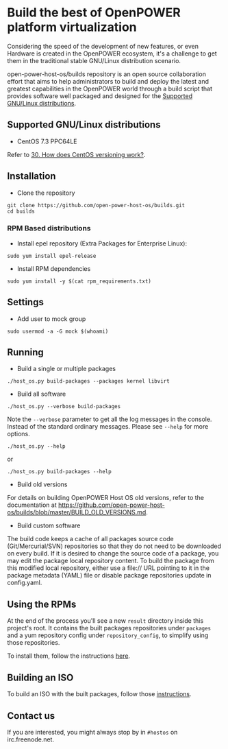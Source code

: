 # Build the best of OpenPOWER platform virtualization

Considering the speed of the development of new features, or even
Hardware is created in the OpenPOWER ecosystem, it's a challenge to
get them in the traditional stable GNU/Linux distribution scenario.

open-power-host-os/builds repository is an open source collaboration
effort that aims to help administrators to build and deploy the latest
and greatest capabilities in the OpenPOWER world through a build
script that provides software well packaged and designed for the
[Supported GNU/Linux distributions](#supported-gnulinux-distributions).

## Supported GNU/Linux distributions

* CentOS 7.3 PPC64LE


Refer to [30. How does CentOS versioning work?](https://wiki.centos.org/FAQ/General#head-dcca41e9a3d5ac4c6d900a991990fd11930867d6).

## Installation

* Clone the repository

```
git clone https://github.com/open-power-host-os/builds.git
cd builds
```

### RPM Based distributions

* Install epel repository (Extra Packages for Enterprise Linux):

```
sudo yum install epel-release
```

* Install RPM dependencies

```
sudo yum install -y $(cat rpm_requirements.txt)
```

## Settings

* Add user to mock group

```
sudo usermod -a -G mock $(whoami)
```

## Running

* Build a single or multiple packages

```
./host_os.py build-packages --packages kernel libvirt
```

* Build all software

```
./host_os.py --verbose build-packages
```

Note the `--verbose` parameter to get all the log messages in the
console. Instead of the standard ordinary messages. Please see
`--help` for more options.

```
./host_os.py --help
```

or

```
./host_os.py build-packages --help
```

* Build old versions

For details on building OpenPOWER Host OS old versions, refer to the documentation at https://github.com/open-power-host-os/builds/blob/master/BUILD_OLD_VERSIONS.md.

* Build custom software

The build code keeps a cache of all packages source code (Git/Mercurial/SVN)
repositories so that they do not need to be downloaded on every build. If it is
desired to change the source code of a package, you may edit the package local
repository content. To build the package from this modified local repository,
either use a file:// URL pointing to it in the package metadata (YAML)
file or disable package repositories update in config.yaml.


## Using the RPMs

At the end of the process you'll see a new ``result`` directory inside
this project's root. It contains the built packages repositories under
``packages`` and a yum repository config under ``repository_config``, to
simplify using those repositories.

To install them, follow the instructions [here](INSTALLING_PACKAGES.md).


## Building an ISO

To build an ISO with the built packages, follow those
[instructions](BUILDING_AN_ISO.md).


## Contact us

If you are interested, you might always stop by in `#hostos` on irc.freenode.net.
